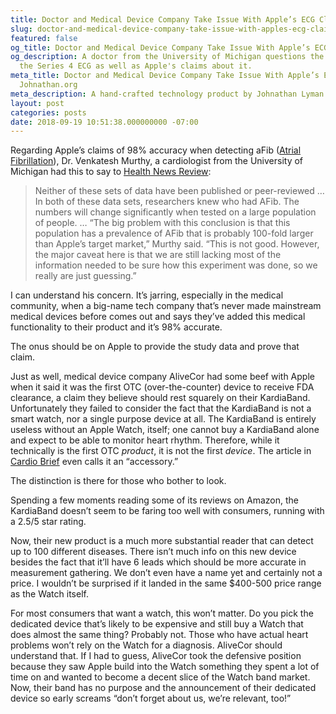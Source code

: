 ```yaml
---
title: Doctor and Medical Device Company Take Issue With Apple’s ECG Claims
slug: doctor-and-medical-device-company-take-issue-with-apples-ecg-claims
featured: false
og_title: Doctor and Medical Device Company Take Issue With Apple’s ECG Claims – Johnathan.org
og_description: A doctor from the University of Michigan questions the accuracy of
  the Series 4 ECG as well as Apple's claims about it.
meta_title: Doctor and Medical Device Company Take Issue With Apple’s ECG Claims –
  Johnathan.org
meta_description: A hand-crafted technology product by Johnathan Lyman
layout: post
categories: posts
date: 2018-09-19 10:51:38.000000000 -07:00
---
```


Regarding Apple’s claims of 98% accuracy when detecting aFib ([Atrial Fibrillation](https://en.wikipedia.org/wiki/Atrial_fibrillation)), Dr. Venkatesh Murthy, a cardiologist from the University of Michigan had this to say to [Health News Review](https://www.healthnewsreview.org/2018/09/what-did-journalists-overlook-about-the-apple-watch-heart-monitor-feature/):

>  Neither of these sets of data have been published or peer-reviewed … In both of these data sets, researchers knew who had AFib. The numbers will change significantly when tested on a large population of people.
> …
> “The big problem with this conclusion is that this population has a prevalence of AFib that is probably 100-fold larger than Apple’s target market,” Murthy said. “This is not good. However, the major caveat here is that we are still lacking most of the information needed to be sure how this experiment was done, so we really are just guessing.”

I can understand his concern. It’s jarring, especially in the medical community, when a big-name tech company that’s never made mainstream medical devices before comes out and says they’ve added this medical functionality to their product and it’s 98% accurate.

The onus should be on Apple to provide the study data and prove that claim.

Just as well, medical device company AliveCor had some beef with Apple when it said it was the first OTC (over-the-counter) device to receive FDA clearance, a claim they believe should rest squarely on their KardiaBand. Unfortunately they failed to consider the fact that the KardiaBand is not a smart watch, nor a single purpose device at all. The KardiaBand is entirely useless without an Apple Watch, itself; one cannot buy a KardiaBand alone and expect to be able to monitor heart rhythm. Therefore, while it technically is the first OTC _product_, it is not the first _device_. The article in [Cardio Brief](http://www.cardiobrief.org/2017/11/30/fda-approves-ecg-band-for-apple-watch/) even calls it an “accessory.”

The distinction is there for those who bother to look.

Spending a few moments reading some of its reviews on Amazon, the KardiaBand doesn’t seem to be faring too well with consumers, running with a 2.5/5 star rating.

Now, their new product is a much more substantial reader that can detect up to 100 different diseases. There isn’t much info on this new device besides the fact that it’ll have 6 leads which should be more accurate in measurement gathering. We don’t even have a name yet and certainly not a price. I wouldn’t be surprised if it landed in the same $400-500 price range as the Watch itself.

For most consumers that want a watch, this won’t matter. Do you pick the dedicated device that’s likely to be expensive and still buy a Watch that does almost the same thing? Probably not. Those who have actual heart problems won’t rely on the Watch for a diagnosis. AliveCor should understand that. If I had to guess, AliveCor took the defensive position because they saw Apple build into the Watch something they spent a lot of time on and wanted to become a decent slice of the Watch band market. Now, their band has no purpose and the announcement of their dedicated device so early screams “don’t forget about us, we’re relevant, too!”

